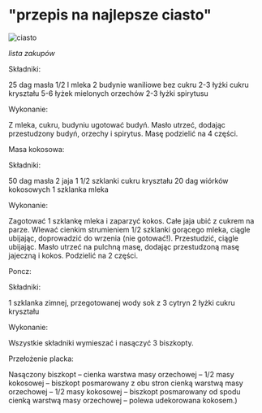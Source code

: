 # "przepis na najlepsze ciasto"
![ciasto](http://siostra-anastazja.pl/wp-content/uploads/Ciasto-anielskie21-250x212.jpg)

*lista zakupów*

Składniki:

25 dag masła
1/2 l mleka
2 budynie waniliowe bez cukru
2-3 łyżki cukru kryształu
5-6 łyżek mielonych orzechów
2-3 łyżki spirytusu

Wykonanie:

Z mleka, cukru, budyniu ugotować budyń. Masło utrzeć, dodając przestudzony budyń, orzechy i spirytus. Masę podzielić na 4 części.

Masa kokosowa:

Składniki:

50 dag masła
2 jaja
1 1/2 szklanki cukru kryształu
20 dag wiórków kokosowych
1 szklanka mleka

Wykonanie:

Zagotować 1 szklankę mleka i zaparzyć kokos. Całe jaja ubić z cukrem na parze. Wlewać cienkim strumieniem 1/2 szklanki gorącego mleka, ciągle ubijając, doprowadzić do wrzenia (nie gotować!). Przestudzić, ciągle ubijając. Masło utrzeć na pulchną masę, dodając przestudzoną masę jajeczną i kokos. Podzielić na 2 części.

Poncz:

Składniki:

1 szklanka zimnej, przegotowanej wody
sok z 3 cytryn
2 łyżki cukru kryształu

Wykonanie:

Wszystkie składniki wymieszać i nasączyć 3 biszkopty.

Przełożenie placka:

Nasączony biszkopt – cienka warstwa masy orzechowej – 1/2 masy kokosowej – biszkopt posmarowany z obu stron cienką warstwą masy orzechowej – 1/2 masy kokosowej – biszkopt posmarowany od spodu cienką warstwą masy orzechowej – polewa udekorowana kokosem.)
